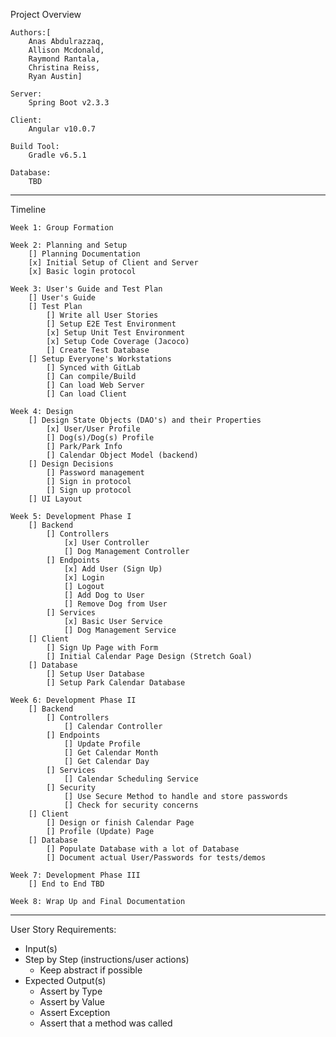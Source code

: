 Project Overview

    Authors:[
        Anas Abdulrazzaq,
        Allison Mcdonald,
        Raymond Rantala,
        Christina Reiss,
        Ryan Austin]

    Server:
        Spring Boot v2.3.3

    Client:
        Angular v10.0.7

    Build Tool:
        Gradle v6.5.1

    Database:
        TBD

* * * * * * * * * * * * * * * * * * * * * * * * 

Timeline

    Week 1: Group Formation

    Week 2: Planning and Setup
        [] Planning Documentation
        [x] Initial Setup of Client and Server
        [x] Basic login protocol

    Week 3: User's Guide and Test Plan
        [] User's Guide
        [] Test Plan
            [] Write all User Stories
            [] Setup E2E Test Environment
            [x] Setup Unit Test Environment
            [x] Setup Code Coverage (Jacoco)
            [] Create Test Database
        [] Setup Everyone's Workstations
            [] Synced with GitLab
            [] Can compile/Build
            [] Can load Web Server
            [] Can load Client
    
    Week 4: Design
        [] Design State Objects (DAO's) and their Properties
            [x] User/User Profile
            [] Dog(s)/Dog(s) Profile
            [] Park/Park Info
            [] Calendar Object Model (backend)
        [] Design Decisions
            [] Password management
            [] Sign in protocol
            [] Sign up protocol
        [] UI Layout

    Week 5: Development Phase I
        [] Backend
            [] Controllers
                [x] User Controller
                [] Dog Management Controller
            [] Endpoints
                [x] Add User (Sign Up)
                [x] Login
                [] Logout 
                [] Add Dog to User
                [] Remove Dog from User
            [] Services
                [x] Basic User Service
                [] Dog Management Service
        [] Client
            [] Sign Up Page with Form
            [] Initial Calendar Page Design (Stretch Goal)
        [] Database
            [] Setup User Database
            [] Setup Park Calendar Database
    
    Week 6: Development Phase II
        [] Backend 
            [] Controllers
                [] Calendar Controller
            [] Endpoints
                [] Update Profile
                [] Get Calendar Month
                [] Get Calendar Day
            [] Services
                [] Calendar Scheduling Service
            [] Security
                [] Use Secure Method to handle and store passwords
                [] Check for security concerns
        [] Client
            [] Design or finish Calendar Page
            [] Profile (Update) Page
        [] Database
            [] Populate Database with a lot of Database
            [] Document actual User/Passwords for tests/demos
    
    Week 7: Development Phase III
        [] End to End TBD

    Week 8: Wrap Up and Final Documentation

* * * * * * * * * * * * * * * * * * * * * 

User Story Requirements:
- Input(s)
- Step by Step (instructions/user actions)
    - Keep abstract if possible
- Expected Output(s)
    - Assert by Type
    - Assert by Value
    - Assert Exception
    - Assert that a method was called
